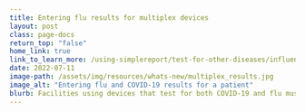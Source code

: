 ```yaml
---
title: Entering flu results for multiplex devices
layout: post
class: page-docs
return_top: "false"
home_link: true
link_to_learn_more: /using-simplereport/test-for-other-diseases/influenza/
date: 2022-07-11
image-path: /assets/img/resources/whats-new/multiplex_results.jpg
image_alt: "Entering flu and COVID-19 results for a patient"
blurb: Facilities using devices that test for both COVID-19 and flu must now enter results for both diseases into SimpleReport. Patients that test positive will get disease-specific treatment guidance with their test results.
---
```

